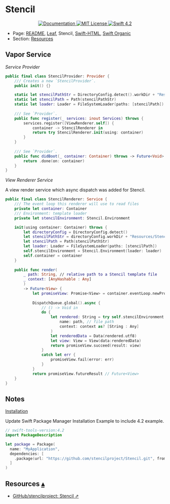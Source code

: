 # Stencil

<p align="center">
    <a href="http://docs.vapor.codes/3.0/">
        <img src="http://img.shields.io/badge/read_the-docs-2196f3.svg" alt="Documentation">
    </a>
    <a href="LICENSE">
        <img src="http://img.shields.io/badge/license-MIT-brightgreen.svg" alt="MIT License">
    </a>
    <a href="https://swift.org">
        <img src="http://img.shields.io/badge/swift-4.2-brightgreen.svg" alt="Swift 4.2">
    </a>
</p>

* Page: [README](../README.md), [Leaf](Leaf.md), Stencil, [Swift-HTML](SwiftHtml.md), [Swift Organic](SwiftOrganic.md) 
* Section: <a id="toc"></a>
[Resources](#linkResources)

## Vapor Service

_Service Provider_

``` swift
public final class StencilProvider: Provider {
    /// Creates a new `StencilProvider`.
    public init() {}

    static let stencilPathStr = DirectoryConfig.detect().workDir + "Resources/Stencil/"
    static let stencilPath = Path(stencilPathStr)
    static let loader: Loader = FileSystemLoader(paths: [stencilPath])
    
    /// See `Provider`.
    public func register(_ services: inout Services) throws {
        services.register([ViewRenderer.self]) {
            container -> StencilRenderer in
            return try StencilRenderer.init(using: container)
        }
    }
    
    /// See `Provider`.
    public func didBoot(_ container: Container) throws -> Future<Void> {
        return .done(on: container)
    }
}
```

_View Renderer Service_


A view render service which async dispatch was added for Stencil.

``` swift
public final class StencilRenderer: Service {
    /// The event loop this renderer will use to read files
    private let container: Container
    /// Environment: template loader
    private let stencilEnvironment: Stencil.Environment

    init(using container: Container) throws {
        let directoryConfig = DirectoryConfig.detect()
        let stencilPathStr = directoryConfig.workDir + "Resources/Stencil/"
        let stencilPath = Path(stencilPathStr)
        let loader: Loader = FileSystemLoader(paths: [stencilPath])
        self.stencilEnvironment = Stencil.Environment(loader: loader)
        self.container = container
    }
    
    public func render(
        _ path: String, // relative path to a Stencil template file
        _ context: [AnyHashable : Any]
        )
        -> Future<View> {
            let promiseView: Promise<View> = container.eventLoop.newPromise(View.self)
            
            DispatchQueue.global().async {
                // () -> Void in
                do {
                    let rendered: String = try self.stencilEnvironment.renderTemplate(
                        name: path, // file path
                        context: context as? [String : Any]
                    )
                    let renderedData = Data(rendered.utf8)
                    let view: View = View(data:renderedData)
                    return promiseView.succeed(result: view)
                }
                catch let err {
                    promiseView.fail(error: err)
                }
            }
            return promiseView.futureResult // Future<View>
    }
}
```

## Notes

[Installation](http://stencil.fuller.li/en/latest/installation.html)

Update Swift Package Manager Installation Example to include 4.2 example.

``` swift
// swift-tools-version:4.2
import PackageDescription

let package = Package(
  name: "MyApplication",
  dependencies: [
    .package(url: "https://github.com/stencilproject/Stencil.git", from: "0.13.1"),
  ]
)
```

## Resources <a id="Resources">[▴](#toc)</a>

* [GitHub/stencilproject: Stencil ⇗](https://github.com/stencilproject/Stencil)
